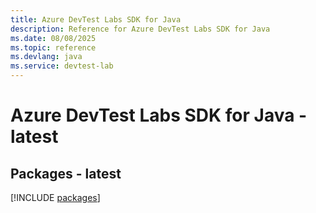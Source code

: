 ```yaml
---
title: Azure DevTest Labs SDK for Java
description: Reference for Azure DevTest Labs SDK for Java
ms.date: 08/08/2025
ms.topic: reference
ms.devlang: java
ms.service: devtest-lab
---
```

# Azure DevTest Labs SDK for Java - latest
## Packages - latest
[!INCLUDE [packages](devtest-labs-index.md)]